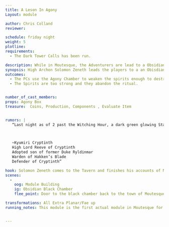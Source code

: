 ```yaml
---
title: A Leson In Agony
Layout: module

author: Chris Colland
reviewer: 

schedule: friday night
weight: 5
plotline: 
requirements: 
  - The Dark Tower Calls has been run.

description: While in Moutesque, the Adventurers are lead to a Obsidian Black Chamber used for Ancient Magics by the Order of Oblivion’s Edge. In it sets a box that weakens the furious spirits of mages belonging to the Order of Oblivion’s Edge. A shared sacrifice of Agony must be made to keep the spirits weakened.
synopsis: High Archon Solomon Zeneth leads the players to a an Obisdian Black Chamber used for Ancient Magics by the Order of Oblivion’ s Edge. In the chamber is a black cold iron box, if one puts their hand inside they can weaken the summoned spirits in the room to a manageable level. This Ritual Box is not able to be moved from the floor as it is part of the room. This room is known to the Order as the Agony Chamber, the shared agony of spirits can be channeled to weaken spirits in the room. Solomon Zeneth will begin to call to them, the spirits are his dead fallen comrades and he wants them put to rest.
outcomes:
  - The PCs use the Agony Chamber to weaken the spirits enough to destroy them, thus freeing their fallen allies.
  - The Spirits are too strong and they abandon the ritual.


number_of_cast_members: 
props: Agony Box
treasure:  Coins, Production, Components , Evaluate Item


rumors: | 
   “Last night as of 2 past the Witching Hour, a dark green glowing Star appeared over Moutesque and Cryptinth. We will begin research into what this Star means and where it came from but this is a very unnatural occurrence for our area…

 

   ~Kyumiri Cryptinth
   High Lord Reeve of Cryptinth
   Adopted son of former Duke Ryldinmar
   Warden of Hakken’s Blade
   Defender of Cryptinth”

hook: Solomon Zeneth comes to the Tavern and finishes his accounts of Moutesque (The Dark Tower Calls). Then without wasting time, he leads a crew of adventurers into Moutesque.
scenes: 
  - 
    oog: Module Building
    ig: Obsidian Black Chamber
    flee_point: Door to the black chamber back to the town of Moutesque.

transformations: All Extra Planar/Fae up
running_notes: This module is the first actual module in Moutesque for the weekend.  Using the Agony Box removes one PC from the combat but dramatically shifts the balace of power towards the adventurers.  The Agonized Spirits reset 2 times each utill all are defeated.


---
```




 
